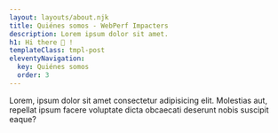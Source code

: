 ```yaml
---
layout: layouts/about.njk
title: Quiénes somos - WebPerf Impacters
description: Lorem ipsum dolor sit amet.
h1: Hi there 👋 !
templateClass: tmpl-post
eleventyNavigation:
  key: Quiénes somos
  order: 3
---
```


Lorem, ipsum dolor sit amet consectetur adipisicing elit. Molestias aut, repellat ipsum facere voluptate dicta obcaecati deserunt nobis suscipit eaque?